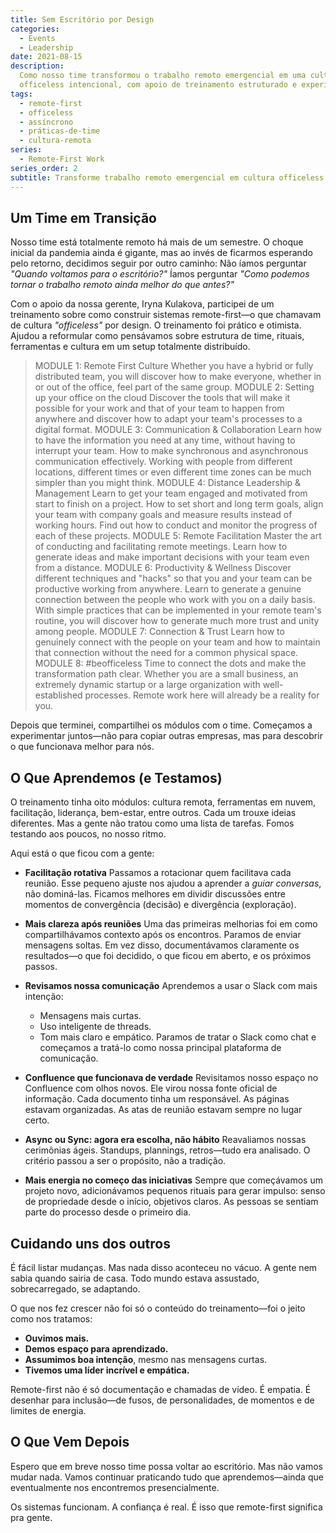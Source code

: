 ```yaml
---
title: Sem Escritório por Design
categories:
  - Events
  - Leadership
date: 2021-08-15
description:
  Como nosso time transformou o trabalho remoto emergencial em uma cultura
  officeless intencional, com apoio de treinamento estruturado e experimentação coletiva.
tags:
  - remote-first
  - officeless
  - assíncrono
  - práticas-de-time
  - cultura-remota
series:
  - Remote-First Work
series_order: 2
subtitle: Transforme trabalho remoto emergencial em cultura officeless intencional—através de treinamento estruturado, liderança empática e experimentação coletiva que constrói confiança duradoura
---
```


## Um Time em Transição

Nosso time está totalmente remoto há mais de um semestre. O choque inicial da pandemia ainda é gigante, mas ao invés de ficarmos esperando pelo retorno, decidimos seguir por outro caminho:
Não íamos perguntar _"Quando voltamos para o escritório?"_
Íamos perguntar _"Como podemos tornar o trabalho remoto ainda melhor do que antes?"_

Com o apoio da nossa gerente, Iryna Kulakova, participei de um treinamento sobre como construir sistemas remote-first—o que chamavam de cultura _"officeless"_ por design. O treinamento foi prático e otimista. Ajudou a reformular como pensávamos sobre estrutura de time, rituais, ferramentas e cultura em um setup totalmente distribuído.

> MODULE 1: Remote First Culture
> Whether you have a hybrid or fully distributed team, you will discover how to make everyone, whether in or out of the office, feel part of the same group.
> MODULE 2: Setting up your office on the cloud
> Discover the tools that will make it possible for your work and that of your team to happen from anywhere and discover how to adapt your team's processes to a digital format.
> MODULE 3: Communication & Collaboration
> Learn how to have the information you need at any time, without having to interrupt your team. How to make synchronous and asynchronous communication effectively. Working with people from different locations, different times or even different time zones can be much simpler than you might think.
> MODULE 4: Distance Leadership & Management
> Learn to get your team engaged and motivated from start to finish on a project. How to set short and long term goals, align your team with company goals and measure results instead of working hours. Find out how to conduct and monitor the progress of each of these projects.
> MODULE 5: Remote Facilitation
> Master the art of conducting and facilitating remote meetings. Learn how to generate ideas and make important decisions with your team even from a distance.
> MODULE 6: Productivity & Wellness
> Discover different techniques and "hacks" so that you and your team can be productive working from anywhere. Learn to generate a genuine connection between the people who work with you on a daily basis. With simple practices that can be implemented in your remote team's routine, you will discover how to generate much more trust and unity among people.
> MODULE 7: Connection & Trust
> Learn how to genuinely connect with the people on your team and how to maintain that connection without the need for a common physical space.
> MODULE 8: #beofficeless
> Time to connect the dots and make the transformation path clear. Whether you are a small business, an extremely dynamic startup or a large organization with well-established processes. Remote work here will already be a reality for you.

Depois que terminei, compartilhei os módulos com o time. Começamos a experimentar juntos—não para copiar outras empresas, mas para descobrir o que funcionava melhor para nós.

## O Que Aprendemos (e Testamos)

O treinamento tinha oito módulos: cultura remota, ferramentas em nuvem, facilitação, liderança, bem-estar, entre outros. Cada um trouxe ideias diferentes. Mas a gente não tratou como uma lista de tarefas. Fomos testando aos poucos, no nosso ritmo.

Aqui está o que ficou com a gente:

- **Facilitação rotativa**
  Passamos a rotacionar quem facilitava cada reunião. Esse pequeno ajuste nos ajudou a aprender a _guiar conversas_, não dominá-las. Ficamos melhores em dividir discussões entre momentos de convergência (decisão) e divergência (exploração).

- **Mais clareza após reuniões**
  Uma das primeiras melhorias foi em como compartilhávamos contexto após os encontros. Paramos de enviar mensagens soltas. Em vez disso, documentávamos claramente os resultados—o que foi decidido, o que ficou em aberto, e os próximos passos.

- **Revisamos nossa comunicação**
  Aprendemos a usar o Slack com mais intenção:

  - Mensagens mais curtas.
  - Uso inteligente de threads.
  - Tom mais claro e empático.
    Paramos de tratar o Slack como chat e começamos a tratá-lo como nossa principal plataforma de comunicação.

- **Confluence que funcionava de verdade**
  Revisitamos nosso espaço no Confluence com olhos novos. Ele virou nossa fonte oficial de informação.
  Cada documento tinha um responsável.
  As páginas estavam organizadas.
  As atas de reunião estavam sempre no lugar certo.

- **Async ou Sync: agora era escolha, não hábito**
  Reavaliamos nossas cerimônias ágeis. Standups, plannings, retros—tudo era analisado. O critério passou a ser o propósito, não a tradição.

- **Mais energia no começo das iniciativas**
  Sempre que começávamos um projeto novo, adicionávamos pequenos rituais para gerar impulso: senso de propriedade desde o início, objetivos claros. As pessoas se sentiam parte do processo desde o primeiro dia.

## Cuidando uns dos outros

É fácil listar mudanças. Mas nada disso aconteceu no vácuo. A gente nem sabia quando sairia de casa. Todo mundo estava assustado, sobrecarregado, se adaptando.

O que nos fez crescer não foi só o conteúdo do treinamento—foi o jeito como nos tratamos:

- **Ouvimos mais.**
- **Demos espaço para aprendizado.**
- **Assumimos boa intenção**, mesmo nas mensagens curtas.
- **Tivemos uma líder incrível e empática.**

Remote-first não é só documentação e chamadas de vídeo. É empatia. É desenhar para inclusão—de fusos, de personalidades, de momentos e de limites de energia.

## O Que Vem Depois

Espero que em breve nosso time possa voltar ao escritório.
Mas não vamos mudar nada. Vamos continuar praticando tudo que aprendemos—ainda que eventualmente nos encontremos presencialmente.

Os sistemas funcionam. A confiança é real.
É isso que remote-first significa pra gente.
